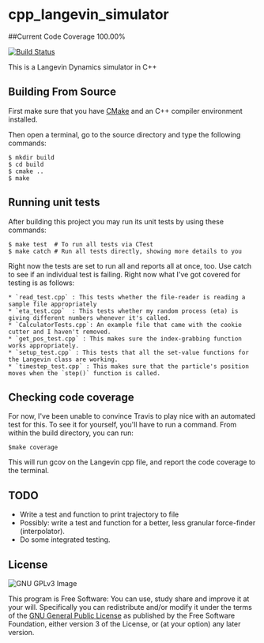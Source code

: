 # cpp_langevin_simulator

##Current Code Coverage
100.00%

[![Build Status](https://travis-ci.org/RainierBarrett/cpp_langevin_simulator.svg?branch=master)](https://travis-ci.org/RainierBarrett/cpp_langevin_simulator)

This is a Langevin Dynamics simulator in C++

## Building From Source

First make sure that you have [CMake](http://www.cmake.org/) and an C++ compiler environment installed.

Then open a terminal, go to the source directory and type the following commands:

    $ mkdir build
    $ cd build
    $ cmake ..
    $ make

## Running unit tests

After building this project you may run its unit tests by using these commands:

    $ make test  # To run all tests via CTest
    $ make catch # Run all tests directly, showing more details to you

Right now the tests are set to run all and reports all at once, too. Use catch to see if an individual test is failing. Right now what I've got covered for testing is as follows:

    * `read_test.cpp` : This tests whether the file-reader is reading a sample file appropriately
    * `eta_test.cpp`  : This tests whether my random process (eta) is giving different numbers whenever it's called.
    * `CalculatorTests.cpp`: An example file that came with the cookie cutter and I haven't removed.
    * `get_pos_test.cpp` : This makes sure the index-grabbing function works appropriately.
    * `setup_test.cpp` : This tests that all the set-value functions for the Langevin class are working.
    * `timestep_test.cpp` : This makes sure that the particle's position moves when the `step()` function is called.

## Checking code coverage

For now, I've been unable to convince Travis to play nice with an automated test for this. To see it for yourself, you'll have to run a command. From within the build directory, you can run:

    $make coverage

This will run gcov on the Langevin cpp file, and report the code coverage to the terminal.

## TODO

   * Write a test and function to print trajectory to file
   * Possibly: write a test and function for a better, less granular force-finder (interpolator).
   * Do some integrated testing.

## License

![GNU GPLv3 Image](https://www.gnu.org/graphics/gplv3-127x51.png)

This program is Free Software: You can use, study share and improve it at your
will. Specifically you can redistribute and/or modify it under the terms of the
[GNU General Public License](https://www.gnu.org/licenses/gpl.html) as
published by the Free Software Foundation, either version 3 of the License, or
(at your option) any later version.